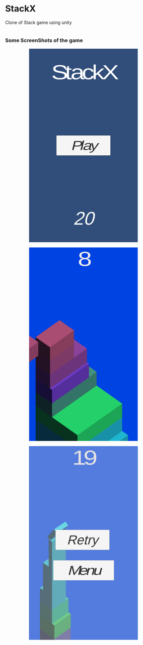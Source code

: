 # StackX
Clone of Stack  game using unity  
#

### Some ScreenShots of the game





  <p align="center"><img src="https://github.com/Eklavya42/StackX/blob/master/Screenshot_2018-01-21-21-41-01-246_com.Eklavya.StackX.png?raw=true" width="350"/></p>
  <p align="center"><img src="https://github.com/Eklavya42/StackX/blob/master/Screenshot_2018-01-21-21-41-18-617_com.Eklavya.StackX.png?raw=true" width="350"/></p>
  <p align="center"><img src="https://github.com/Eklavya42/StackX/blob/master/Screenshot_2018-01-21-21-41-40-540_com.Eklavya.StackX.png?raw=true" width="350"/></p>

